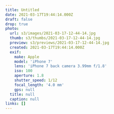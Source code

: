 ```yaml
---
title: Untitled
date: 2021-03-17T19:44:14.000Z
draft: false
drop: true
photo:
  url: s3/images/2021-03-17-12-44-14.jpg
  thumb: s3/thumbs/2021-03-17-12-44-14.jpg
  preview: s3/previews/2021-03-17-12-44-14.jpg
  created: 2021-03-17T19:44:14.000Z
  exif:
    make: Apple
    model: 'iPhone 7'
    lens: 'iPhone 7 back camera 3.99mm f/1.8'
    iso: 100
    aperture: 1.8
    shutter_speed: 1/12
    focal_length: '4.0 mm'
    gps: null
  title: null
  caption: null
links: []
---
```

